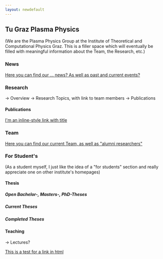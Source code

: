 ```yaml
---
layout: newdefault
---
```

## Tu Graz Plasma Physics

(We are the Plasma Physics Group at the Institute of Theoretical and Computational Physics Graz.
This is a filler space which will eventually be filled with meaningful information about the Team, the Research, etc.)

### News
[Here you can find our ... news? As well as past and current events?](main/news.md "TUG ITP Plasma News")

### Research

-> Overview
-> Research Topics, with link to team members
-> Publications
#### Publications
[I'm an inline-style link with title](/publications.md "TUG ITP Plasma Publications")

### Team
[Here you can find our current Team, as well as "alumni researchers"](/team/team.md "TUG ITP Plasma Group")

### For Student's

(As a student myself, I just like the idea of a "for students" section and really appreciate one on other institute's homepages)

#### Thesis 
  ##### Open Bachelor-, Masters-, PhD-Theses
  ##### Current Theses
  ##### Completed Theses
#### Teaching
-> Lectures?

<a href = "news">This is a test for a link in html</a>
